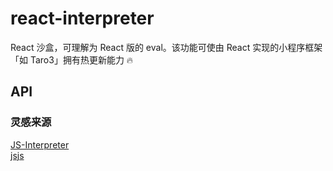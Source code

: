 # react-interpreter

React 沙盒，可理解为 React 版的 eval。该功能可使由 React 实现的小程序框架「如 Taro3」拥有热更新能力 🔥

## API

### 灵感来源

[JS-Interpreter](https://github.com/NeilFraser/JS-Interpreter)  
[jsjs](https://github.com/bramblex/jsjs)
